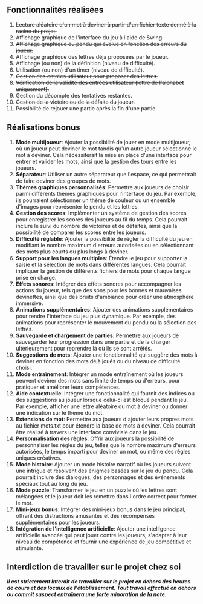 ## Fonctionnalités réalisées

1. <s>Lecture aléatoire d'un mot à deviner à partir d'un fichier texte donné à la racine du projet.</s>
2. <s>Affichage graphique de l'interface du jeu à l'aide de Swing.</s>
3. <s>Affichage graphique du pendu qui évolue en fonction des erreurs du joueur.</s>
4. Affichage graphique des lettres déjà proposées par le joueur.
5. Affichage (ou non) de la définition (niveau de difficulté).
6. Utilisation (ou non) d'un timer (niveau de difficulté).
7. <s>Gestion des entrées utilisateur pour proposer des lettres.</s>
8. <s>Vérification de la validité des entrées utilisateur (lettre de l'alphabet uniquement).</s>
9. Gestion du décompte des tentatives restantes.
10. <s>Gestion de la victoire ou de la défaite du joueur.</s>
11. Possibilité de rejouer une partie après la fin d'une partie.

## Réalisations bonus

1. **Mode multijoueur**: Ajouter la possibilité de jouer en mode multijoueur, où un joueur peut deviner le mot tandis qu'un autre joueur sélectionne le mot à deviner. Cela nécessiterait la mise en place d'une interface pour entrer et valider les mots, ainsi que la gestion des tours entre les joueurs.
2. **Séparateur**: Utiliser un autre séparateur que l'espace, ce qui permettrait de faire deviner des groupes de mots.
3. **Thèmes graphiques personnalisés**: Permettre aux joueurs de choisir parmi différents thèmes graphiques pour l'interface du jeu. Par exemple, ils pourraient sélectionner un thème de couleur ou un ensemble d'images pour représenter le pendu et les lettres.
4. **Gestion des scores**: Implémenter un système de gestion des scores pour enregistrer les scores des joueurs au fil du temps. Cela pourrait inclure le suivi du nombre de victoires et de défaites, ainsi que la possibilité de comparer les scores entre les joueurs.
5. **Difficulté réglable**: Ajouter la possibilité de régler la difficulté du jeu en modifiant le nombre maximum d'erreurs autorisées ou en sélectionnant des mots plus courts ou plus longs à deviner.
6. **Support pour les langues multiples**: Étendre le jeu pour supporter la saisie et la sélection de mots dans différentes langues. Cela pourrait impliquer la gestion de différents fichiers de mots pour chaque langue prise en charge.
7. **Effets sonores**: Intégrer des effets sonores pour accompagner les actions du joueur, tels que des sons pour les bonnes et mauvaises devinettes, ainsi que des bruits d'ambiance pour créer une atmosphère immersive.
8. **Animations supplémentaires**: Ajouter des animations supplémentaires pour rendre l'interface du jeu plus dynamique. Par exemple, des animations pour représenter le mouvement du pendu ou la sélection des lettres.
9. **Sauvegarde et chargement de parties**: Permettre aux joueurs de sauvegarder leur progression dans une partie et de la charger ultérieurement pour reprendre là où ils se sont arrêtés.
10. **Suggestions de mots**: Ajouter une fonctionnalité qui suggère des mots à deviner en fonction des mots déjà joués ou du niveau de difficulté choisi.
11. **Mode entraînement**: Intégrer un mode entraînement où les joueurs peuvent deviner des mots sans limite de temps ou d'erreurs, pour pratiquer et améliorer leurs compétences.
12. **Aide contextuelle**: Intégrer une fonctionnalité qui fournit des indices ou des suggestions au joueur lorsque celui-ci est bloqué pendant le jeu. Par exemple, afficher une lettre aléatoire du mot à deviner ou donner une indication sur le thème du mot.
13. **Extensions de mot**: Permettre aux joueurs d'ajouter leurs propres mots au fichier mots.txt pour étendre la base de mots à deviner. Cela pourrait être réalisé à travers une interface conviviale dans le jeu.
14. **Personnalisation des règles**: Offrir aux joueurs la possibilité de personnaliser les règles du jeu, telles que le nombre maximum d'erreurs autorisées, le temps imparti pour deviner un mot, ou même des règles uniques créatives.
15. **Mode histoire**: Ajouter un mode histoire narratif où les joueurs suivent une intrigue et résolvent des énigmes basées sur le jeu du pendu. Cela pourrait inclure des dialogues, des personnages et des événements spéciaux tout au long du jeu.
16. **Mode puzzle**: Transformer le jeu en un puzzle où les lettres sont mélangées et le joueur doit les remettre dans l'ordre correct pour former le mot.
17. **Mini-jeux bonus**: Intégrer des mini-jeux bonus dans le jeu principal, offrant des distractions amusantes et des récompenses supplémentaires pour les joueurs.
18. **Intégration de l'intelligence artificielle**: Ajouter une intelligence artificielle avancée qui peut jouer contre les joueurs, s'adapter à leur niveau de compétence et fournir une expérience de jeu compétitive et stimulante.

## Interdiction de travailler sur le projet chez soi

***Il est strictement interdit de travailler sur le projet en dehors des heures de cours et des locaux de l'établissement. Tout travail effectué en dehors ou commit suspect entraînera une forte minoration de la note.***
